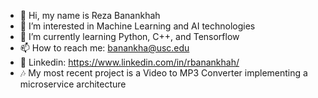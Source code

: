 - 👋 Hi, my name is Reza Banankhah
- 👀 I’m interested in Machine Learning and AI technologies
- 🌱 I’m currently learning Python, C++, and Tensorflow
- 📫 How to reach me: banankha@usc.edu
- 📘 Linkedin: https://www.linkedin.com/in/rbanankhah/
- 🎶 My most recent project is a Video to MP3 Converter implementing a microservice architecture

